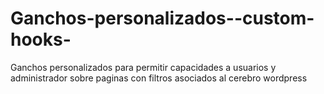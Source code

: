 # Ganchos-personalizados--custom-hooks-
Ganchos personalizados para permitir capacidades a  usuarios y administrador sobre paginas con filtros asociados al cerebro wordpress
